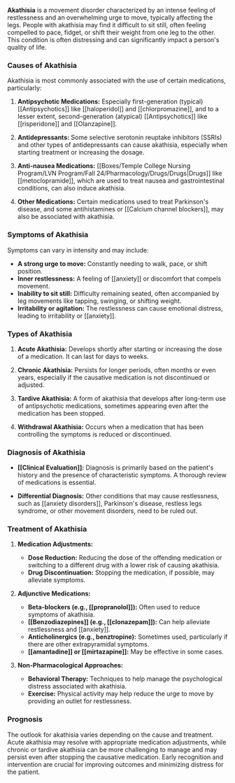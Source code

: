**Akathisia** is a movement disorder characterized by an intense feeling of restlessness and an overwhelming urge to move, typically affecting the legs. People with akathisia may find it difficult to sit still, often feeling compelled to pace, fidget, or shift their weight from one leg to the other. This condition is often distressing and can significantly impact a person's quality of life.

### Causes of Akathisia

Akathisia is most commonly associated with the use of certain medications, particularly:

1. **Antipsychotic Medications:** Especially first-generation (typical) [[Antipsychotics]] like [[haloperidol]] and [[chlorpromazine]], and to a lesser extent, second-generation (atypical) [[Antipsychotics]] like [[risperidone]] and [[Olanzapine]].
   
2. **Antidepressants:** Some selective serotonin reuptake inhibitors (SSRIs) and other types of antidepressants can cause akathisia, especially when starting treatment or increasing the dosage.
   
3. **Anti-nausea Medications:** [[Boxes/Temple College Nursing Program/LVN Program/Fall 24/Pharmacology/Drugs/Drugs|Drugs]] like [[metoclopramide]], which are used to treat nausea and gastrointestinal conditions, can also induce akathisia.

4. **Other Medications:** Certain medications used to treat Parkinson's disease, and some antihistamines or [[Calcium channel blockers]], may also be associated with akathisia.

### Symptoms of Akathisia

Symptoms can vary in intensity and may include:

- **A strong urge to move:** Constantly needing to walk, pace, or shift position.
- **Inner restlessness:** A feeling of [[anxiety]] or discomfort that compels movement.
- **Inability to sit still:** Difficulty remaining seated, often accompanied by leg movements like tapping, swinging, or shifting weight.
- **Irritability or agitation:** The restlessness can cause emotional distress, leading to irritability or [[anxiety]].

### Types of Akathisia

1. **Acute Akathisia:** Develops shortly after starting or increasing the dose of a medication. It can last for days to weeks.
  
2. **Chronic Akathisia:** Persists for longer periods, often months or even years, especially if the causative medication is not discontinued or adjusted.
  
3. **Tardive Akathisia:** A form of akathisia that develops after long-term use of antipsychotic medications, sometimes appearing even after the medication has been stopped.
  
4. **Withdrawal Akathisia:** Occurs when a medication that has been controlling the symptoms is reduced or discontinued.

### Diagnosis of Akathisia

- **[[Clinical Evaluation]]:** Diagnosis is primarily based on the patient's history and the presence of characteristic symptoms. A thorough review of medications is essential.
  
- **Differential Diagnosis:** Other conditions that may cause restlessness, such as [[anxiety disorders]], Parkinson's disease, restless legs syndrome, or other movement disorders, need to be ruled out.

### Treatment of Akathisia

1. **Medication Adjustments:**
   - **Dose Reduction:** Reducing the dose of the offending medication or switching to a different drug with a lower risk of causing akathisia.
   - **Drug Discontinuation:** Stopping the medication, if possible, may alleviate symptoms.

2. **Adjunctive Medications:**
   - **Beta-blockers (e.g., [[propranolol]]):** Often used to reduce symptoms of akathisia.
   - **[[Benzodiazepines]] (e.g., [[clonazepam]]):** Can help alleviate restlessness and [[anxiety]].
   - **Anticholinergics (e.g., benztropine):** Sometimes used, particularly if there are other extrapyramidal symptoms.
   - **[[amantadine]] or [[mirtazapine]]:** May be effective in some cases.

3. **Non-Pharmacological Approaches:**
   - **Behavioral Therapy:** Techniques to help manage the psychological distress associated with akathisia.
   - **Exercise:** Physical activity may help reduce the urge to move by providing an outlet for restlessness.

### Prognosis

The outlook for akathisia varies depending on the cause and treatment. Acute akathisia may resolve with appropriate medication adjustments, while chronic or tardive akathisia can be more challenging to manage and may persist even after stopping the causative medication. Early recognition and intervention are crucial for improving outcomes and minimizing distress for the patient.